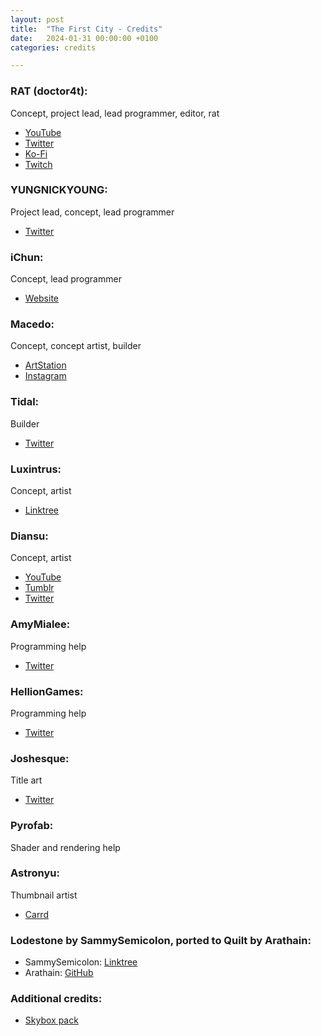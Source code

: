 ```yaml
---
layout: post
title:  "The First City - Credits"
date:   2024-01-31 00:00:00 +0100
categories: credits

---
```


### RAT (doctor4t):

Concept, project lead, lead programmer, editor, rat

- [YouTube](https://www.youtube.com/doctor4t)
- [Twitter](https://twitter.com/doctor4t_)
- [Ko-Fi](https://ko-fi.com/doctor4t)
- [Twitch](https://www.twitch.tv/doctor4t)

### YUNGNICKYOUNG:

Project lead, concept, lead programmer

- [Twitter](https://twitter.com/yungnickyoung)

### iChun:

Concept, lead programmer

- [Website](https://ichun.me)

### Macedo:

Concept, concept artist, builder

- [ArtStation](https://www.artstation.com/artwork/8balAG)
- [Instagram](https://www.instagram.com/macedo_art/)

### Tidal:

Builder

- [Twitter](https://twitter.com/LukeLonging)

### Luxintrus:

Concept, artist

- [Linktree](https://linktr.ee/luxintrus)

### Diansu:

Concept, artist

- [YouTube](https://www.youtube.com/@diansu4403/videos)
- [Tumblr](https://www.tumblr.com/diansuartistry)
- [Twitter](https://twitter.com/Diansu16)

### AmyMialee:

Programming help

- [Twitter](https://twitter.com/amy_mialee)

### HellionGames:

Programming help

- [Twitter](https://twitter.com/xHellionGamesx)

### Joshesque:

Title art

- [Twitter](https://twitter.com/Minecraftesque)

### Pyrofab:

Shader and rendering help

### Astronyu:

Thumbnail artist

- [Carrd](https://astronyu.carrd.co/)

### Lodestone by SammySemicolon, ported to Quilt by Arathain:

- SammySemicolon: [Linktree](https://linktr.ee/sammysemicolon)
- Arathain: [GitHub](https://github.com/Arathain)

### Additional credits:

- [Skybox pack](https://www.artstation.com/artwork/eJ0YPw)

